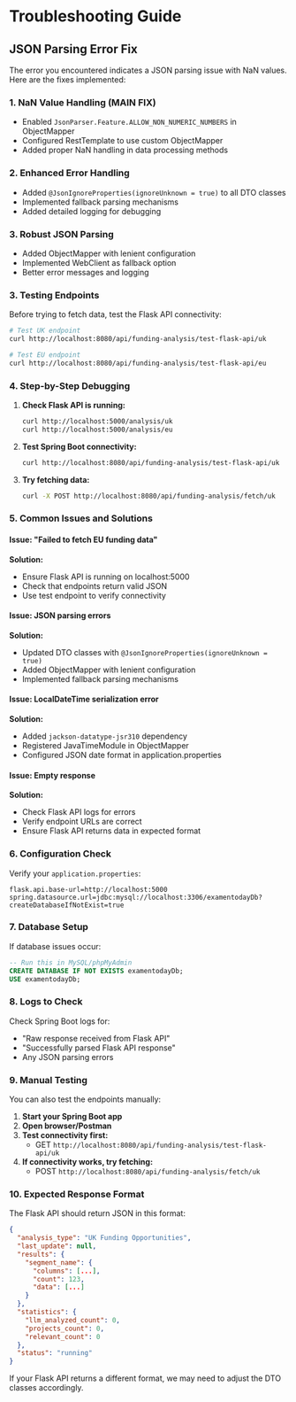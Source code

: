 # Troubleshooting Guide

## JSON Parsing Error Fix

The error you encountered indicates a JSON parsing issue with NaN values. Here are the fixes implemented:

### 1. NaN Value Handling (MAIN FIX)
- Enabled `JsonParser.Feature.ALLOW_NON_NUMERIC_NUMBERS` in ObjectMapper
- Configured RestTemplate to use custom ObjectMapper
- Added proper NaN handling in data processing methods

### 2. Enhanced Error Handling
- Added `@JsonIgnoreProperties(ignoreUnknown = true)` to all DTO classes
- Implemented fallback parsing mechanisms
- Added detailed logging for debugging

### 3. Robust JSON Parsing
- Added ObjectMapper with lenient configuration
- Implemented WebClient as fallback option
- Better error messages and logging

### 3. Testing Endpoints

Before trying to fetch data, test the Flask API connectivity:

```bash
# Test UK endpoint
curl http://localhost:8080/api/funding-analysis/test-flask-api/uk

# Test EU endpoint  
curl http://localhost:8080/api/funding-analysis/test-flask-api/eu
```

### 4. Step-by-Step Debugging

1. **Check Flask API is running:**
   ```bash
   curl http://localhost:5000/analysis/uk
   curl http://localhost:5000/analysis/eu
   ```

2. **Test Spring Boot connectivity:**
   ```bash
   curl http://localhost:8080/api/funding-analysis/test-flask-api/uk
   ```

3. **Try fetching data:**
   ```bash
   curl -X POST http://localhost:8080/api/funding-analysis/fetch/uk
   ```

### 5. Common Issues and Solutions

#### Issue: "Failed to fetch EU funding data"
**Solution:** 
- Ensure Flask API is running on localhost:5000
- Check that endpoints return valid JSON
- Use test endpoint to verify connectivity

#### Issue: JSON parsing errors
**Solution:**
- Updated DTO classes with `@JsonIgnoreProperties(ignoreUnknown = true)`
- Added ObjectMapper with lenient configuration
- Implemented fallback parsing mechanisms

#### Issue: LocalDateTime serialization error
**Solution:**
- Added `jackson-datatype-jsr310` dependency
- Registered JavaTimeModule in ObjectMapper
- Configured JSON date format in application.properties

#### Issue: Empty response
**Solution:**
- Check Flask API logs for errors
- Verify endpoint URLs are correct
- Ensure Flask API returns data in expected format

### 6. Configuration Check

Verify your `application.properties`:
```properties
flask.api.base-url=http://localhost:5000
spring.datasource.url=jdbc:mysql://localhost:3306/examentodayDb?createDatabaseIfNotExist=true
```

### 7. Database Setup

If database issues occur:
```sql
-- Run this in MySQL/phpMyAdmin
CREATE DATABASE IF NOT EXISTS examentodayDb;
USE examentodayDb;
```

### 8. Logs to Check

Check Spring Boot logs for:
- "Raw response received from Flask API"
- "Successfully parsed Flask API response"
- Any JSON parsing errors

### 9. Manual Testing

You can also test the endpoints manually:

1. **Start your Spring Boot app**
2. **Open browser/Postman**
3. **Test connectivity first:**
   - GET `http://localhost:8080/api/funding-analysis/test-flask-api/uk`
4. **If connectivity works, try fetching:**
   - POST `http://localhost:8080/api/funding-analysis/fetch/uk`

### 10. Expected Response Format

The Flask API should return JSON in this format:
```json
{
  "analysis_type": "UK Funding Opportunities",
  "last_update": null,
  "results": {
    "segment_name": {
      "columns": [...],
      "count": 123,
      "data": [...]
    }
  },
  "statistics": {
    "llm_analyzed_count": 0,
    "projects_count": 0,
    "relevant_count": 0
  },
  "status": "running"
}
```

If your Flask API returns a different format, we may need to adjust the DTO classes accordingly.
